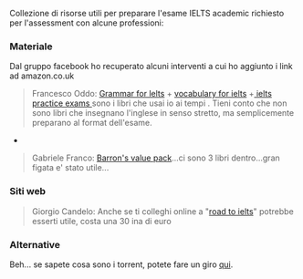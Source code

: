 Collezione di risorse utili per preparare l'esame IELTS academic richiesto per l'assessment con alcune professioni:

### Materiale

Dal gruppo facebook ho recuperato alcuni interventi a cui ho aggiunto i link ad amazon.co.uk
> Francesco Oddo: [Grammar for lelts](http://www.amazon.co.uk/s/ref=a9_asi_1?rh=i%3Aaps%2Ck%3Agrammar+for+ielts&keywords=grammar+for+ielts&ie=UTF8&qid=1451306966) + [vocabulary for ielts](http://www.amazon.co.uk/s/ref=nb_sb_ss_c_0_14?url=search-alias%3Daps&field-keywords=vocabulary+for+ielts&sprefix=vocabulary+for+ielts%2Caps%2C170&rh=i%3Aaps%2Ck%3Avocabulary+for+ielts) +[ ielts practice exams ](http://www.amazon.co.uk/s/ref=nb_sb_ss_c_0_14?url=search-alias%3Daps&field-keywords=+ielts+practice+exams&rh=i%3Aaps%2Ck%3A+ielts+practice+exams) sono i libri che usai io ai tempi . Tieni conto che non sono libri che insegnano l'inglese in senso stretto, ma semplicemente preparano al format dell'esame.

-
> Gabriele Franco: [Barron's value pack](http://www.amazon.co.uk/Barron-Ielts-Superpack-2nd-Ed/dp/1438074085/ref=sr_1_1?ie=UTF8&qid=1451307197&sr=8-1&keywords=barron%27s+ielts+superpack)...ci sono 3 libri dentro...gran figata e' stato utile...

### Siti web
> Giorgio Candelo: Anche se ti colleghi online a "[road to ielts](http://www.roadtoielts.com/)" potrebbe esserti utile, costa una 30 ina di euro

### Alternative

Beh... se sapete cosa sono i torrent, potete fare un giro [qui](https://torrentz.eu/search?q=ielts+academic).
